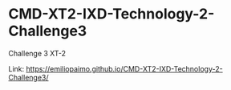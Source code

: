 # CMD-XT2-IXD-Technology-2-Challenge3

Challenge 3 XT-2

Link: https://emiliopaimo.github.io/CMD-XT2-IXD-Technology-2-Challenge3/
